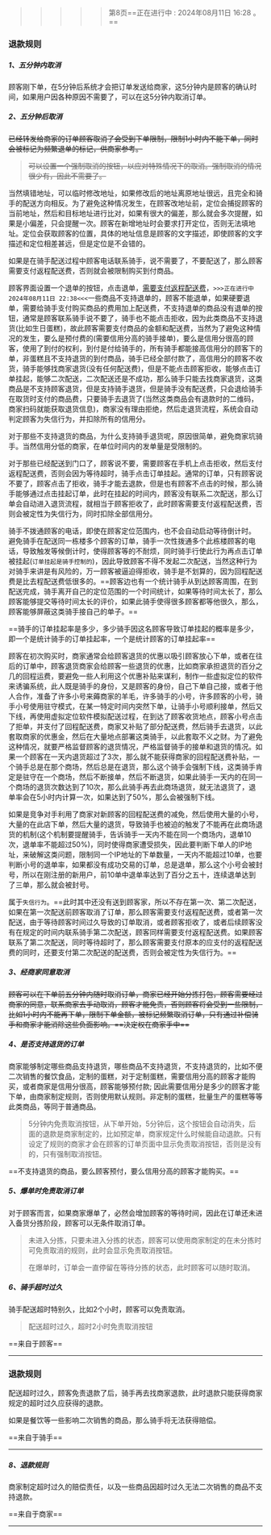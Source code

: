 > > > > >    第8页==正在进行中 : 2024年08月11日 16:28 。==

### 退款规则

##### 1、五分钟内取消

顾客刚下单，在5分钟后系统才会把订单发送给商家，这5分钟内是顾客的确认时间，如果用户因各种原因不需要了，可以在这5分钟内取消订单。

##### 2、五分钟后取消



~~已经转发给商家的订单顾客取消了会受到下单限制，限制1小时内不能下单，同时会被标记为频繁退单的标记，供商家参考。~~

>~~可以设置一个强制取消的按钮，以应对特殊情况下的取消。强制取消的情况很少有，因此不需要了。~~

当然填错地址，可以临时修改地址，如果修改后的地址离原地址很远，且完全和骑手的配送方向相反。为了避免这种情况发生，在顾客改地址前，定位会捕捉顾客的当前地址，然后和目标地址进行比对，如果有很大的偏差，那么就会多次提醒，如果是小偏差，只会提醒一次。顾客在新增地址时会要求打开定位，否则无法填地址。定位会获取顾客的位置，具体的地址信息是顾客的文字描述，即使顾客的文字描述和定位相差甚远，但是定位是不会错的。

如果是在骑手配送过程中顾客电话联系骑手，说不需要了，不要配送了，那么顾客需要支付返程配送费，否则就会被限制购买到付商品。

顾客界面设置一个退单的按钮，点击退单，[需要支付返程配送费](骑手在这种情况下不能立即去处理退货，需要把手中的其他订单配送完了，才能去退货，此时的退货时间规则，应当是顾客的预计送达时间加上规定的退货时间，如果是立即使用退货时间的话，手上还有订单未配送完，此时骑手会很着急的，所以是退货时间和预计送达时间相加。尽管退货时间是这样计算的，但是如果手中有很多单子的话，假如是第一个订单需要退货，再把其他订单送完，那么这个退货的单子肯定会超时。如果自己是骑手，自己肯定不敢接哪些对退货时间要求比较严格的订单，只敢接退货时间比较充裕的订单。如果自己是接的单子配送距离比较长，那么在最后一单配送完了，再回去退货，那是相当不划算的。由于这个平台属于社区化的，所以所有的单子的配送距离都不会很远，因此退货也就方便一些。对于那些接远程订单的骑手，在退货方面，就很不方便了，所以长距离配送的订单返程配送费和时间都应当重新计算，由商家设定不同的距离来退货，返程配送费、免责时间都是不一样的。)，`>>>正在进行中2024年08月11日 22:38<<<`一些商品不支持退单的，顾客不能退单，如果硬要退单，需要给骑手支付购买商品的费用加上配送费，不支持退单的商品没有退单的按钮，通常是顾客联系骑手说不要了，骑手也不能点击拒收，因为此类商品不支持退货(比如生日蛋糕)，故此顾客需要支付商品的金额和配送费，当然为了避免这种情况的发生，要么是预付费的(需要信用分高的骑手接单)，要么是信用分很高的顾客，使用了到付的权利，到付是付给骑手的，所有骑手都能接高信用分的顾客下的单，非蛋糕且不支持退货的到付商品，骑手已经全部付款了，高信用分的顾客不收货，骑手能够找商家退货(没有任何配送费)，但是不能点击顾客拒收，能够点击订单挂起，能够二次配送，二次配送还是不成功，那么骑手只能去找商家退货，这类商品是不支持顾客退货，但是支持骑手退货，但是骑手没有配送费，只会退给骑手在取货时支付的商品费，只要骑手去退货了(当然这类商品会有退款时的二维码，商家扫码就能获取退货信息)，商家没有理由拒绝，然后走退货流程，系统会自动判定顾客为失信行为，并扣除所有的信用分。

对于那些不支持退货的商品，为什么支持骑手退货呢，原因很简单，避免商家坑骑手。当然信用分低的商家，在单位时间内的发单量是受限制的。

对于那些已经配送到门口了，顾客说不要，需要顾客在手机上点击拒收，然后支付返程配送费，否则会因为等待超时，骑手点击订单挂起。通常的订单，只有顾客说不要了，顾客点击了拒收，骑手才能去退款，但是也有顾客不点击的时候，那么骑手能够通过点击挂起订单，此时在挂起的时间内，顾客没有联系二次配送，那么订单会自动进入退货流程，就相当于顾客拒收了，此时顾客需要支付返程配送费，否则会被定性为失信行为，同时扣除全部信用分。

骑手不拨通顾客的电话，即使在顾客定位范围内，也不会自动启动等待倒计时。
避免骑手在配送同一栋楼多个顾客的订单，骑手一次性拨通多个此栋楼顾客的电话，导致触发等候倒计时，使得顾客等的不耐烦，同时骑手行使此行为再点击订单被挂起(`订单挂起是骑手控制的`)，因此导致顾客不得不发起二次配送，当然这种行为对骑手来讲是有风险的，万一顾客被逼迫得拒收，骑手是不划算的，因为回程配送费是比去程配送费低很多的。==顾客边也有一个统计骑手从到达顾客周围，在到配送完成，骑手离开自己的定位范围的一个时间统计，如果等待时间太长了，那么顾客能够提交等待时间太长的评价，如果此骑手使得很多顾客都等他很久，那么，顾客能够屏蔽这类骑手接自己的单子。==

==骑手的订单挂起率是多少，多少骑手因这名顾客导致订单挂起的概率是多少，即一个是统计骑手的订单挂起率，一个是统计顾客的订单挂起率==

顾客在初次购买时，商家通常会给顾客退货的优惠以吸引顾客放心下单，或者在往后的订单中，顾客退货商家会给顾客一些退货的优惠，比如商家承担退货的百分之几的回程运费，要避免一些人利用这个优惠补贴来谋利，制作一些虚拟定位的软件来诱骗系统，此人既是骑手的身份，又是顾客的身份，自己下单自己接，或者于他人合作，准备了许多小号来薅商家的羊毛，许多骑手的小号，许多顾客的小号，骑手小号使用驻守模式，在某一特定时间内突然下单，让骑手小号顺利接单，然后又下线，再使用虚拟定位软件模拟配送过程，在到达了顾客收货地点，顾客小号点击了拒单，并支付了回程配送费，商家又补贴了部分配送费，然后骑手去退货，以此套取商家的优惠金，然后在大量地点部署这类骑手，以此套取不义之财。为了避免这种情况，就要严格监督顾客的退货情况，严格监督骑手的接单和退货的情况。如果一个顾客在一天内退货超过了3次，那么就不能获得商家的回程配送费补贴，一个骑手总是在那个商场，然后总是在退货，那么这个骑手会强制下线，这类骑手肯定是驻守在一个商场，然后不断接单，然后不断退货，如果此骑手一天内的在同一个商场的退货次数达到了10次，那么此骑手再去此商场退货，就无法退货了，退单率会在5小时内计算一次，如果达到了50%，那么会被强制下线。

如果是竞争对手利用了商家对新顾客的回程配送费的减免，然后使用大量的小号，大量的在此店下单，然后大量的退货，导致骑手也被迫的触发了不能再在此商场退货的机制(这个机制要提醒骑手，告诉骑手一天内不能在同一个商场内，退单10次，退单率不能超过50%)，同时使得商家遭受损失，因此要判断下单人的IP地址，来破解这类问题，限制同一个IP地址的下单数量，一天内不能超过10单，也要判断小号的退单率，如果都没有成功交易的订单，总是退单，那么这个小号会被封号，所以在刚注册的新用户，前10单中退单率达到了百分之五十，连续退单达到了三单，那么就会被封号。




属于`失信行为`。==此时其中还没有送到顾客家，所以不存在第一次、第二次配送，如果在第一次配送前顾客取消了订单，那么顾客需要支付返程配送费，或者第一次配送，由于等待顾客时间过久导致的订单取消，或者顾客拒收了，或者后续顾客没有在规定的时间内联系骑手第二次配送，顾客同样需要支付返程配送费。如果顾客联系了第二次配送，同时等待超时了，那么顾客需要支付原本的应支付的返程配送费的同时，还要支付第二次配送的配送费，否则会被定性为失信行为。==

##### 3、经商家同意取消

~~顾客可以在下单前五分钟内随时取消订单，商家已经开始分拣打包，顾客需要经过商家的同意，联系商家去手动取消，顾客才能免责，否则顾客将会受到一些限制，比如1小时内不能再下单，限制下单金额，被标记频繁取消订单，只有通过补偿骑手和商家才能消除这些负面影响。==决定权在商家手中==~~



##### 4、是否支持退货的订单

商家能够制定哪些商品支持退货，哪些商品不支持退货，不支持退货的，比如不便二次销售的餐饮食品，定制的蛋糕，对于定制蛋糕，需要信用分高的顾客才能购买，或者商家是信用分很高，顾客能够预付款; 因此需要信用分是多少的顾客才能下单，由商家制定规则，否则使用默认规则。非定制的蛋糕，批量生产的蛋糕等等此类商品，等同于普通商品。

> 5分钟内免责取消按钮，从下单开始，5分钟后，这个按钮会自动消失，后面的退款是商家制定的，比如预定单，商家规定什么时候能自动退款。只有设定了规则的商家才会在顾客的订单页面中显示免责取消按钮，否则是没有的，只有强制取消按钮。

 ==不支持退货的商品，要么顾客预付，要么信用分高的顾客才能购买。==

##### 5、爆单时免责取消订单

对于顾客而言，如果商家爆单了，必然会增加顾客的等待时间，因此在订单还未进入备货分拣阶段，顾客可以无条件取消订单。

> 未进入分拣，只要未进入分拣的状态，顾客可以使用商家制定的在未分拣时可免责取消的规则，此时会显示免责取消按钮。
>
> 在爆单时，订单会一直停留在等待分拣的状态，此时顾客可以随时取消。

##### 6、骑手超时过久

骑手配送超时特别久，比如2个小时，顾客可以免责取消。

> 配送超时过久，超时2小时免责取消按钮

==来自于顾客==

----





### 退款规则

配送超时过久，顾客免责退款了后，骑手再去找商家退款，此时退款只能获得商家规定的超时过久应获得的退款。

如果是餐饮等一些影响二次销售的商品，那么骑手将无法获得赔偿。

==来自于骑手==

----





##### 8、退款规则

商家制定超时过久的赔偿责任，以及一些商品因超时过久无法二次销售的商品不支持退款。

==来自于商家==

----







